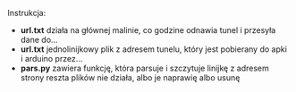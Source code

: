 <h>Instrukcja:</h>
* <h><b>url.txt</b> </h>
działa na głównej malinie, co godzine odnawia tunel i przesyła dane do…
* <h><b>url.txt</b> </h>
jednolinijkowy plik z adresem tunelu, który jest pobierany do apki i arduino przez…
* <h><b>pars.py</b> </h>
zawiera funkcję, która parsuje i szczytuje linijkę z adresem strony
reszta plików nie działa, albo je naprawię albo usunę
